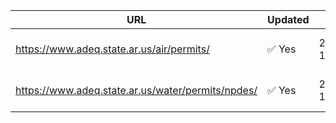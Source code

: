 | URL | Updated | Last Checked | State | Summary |
|-----|---------|---------------|--------|---------|
| https://www.adeq.state.ar.us/air/permits/ | ✅ Yes | 2025-08-18T03:32:04.649246Z | Arkansas | No significant differences.... |
| https://www.adeq.state.ar.us/water/permits/npdes/ | ✅ Yes | 2025-08-18T03:32:05.463446Z | Arkansas | No significant differences.... |
